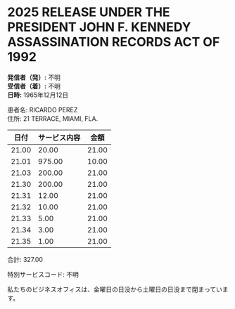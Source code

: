 # 2025 RELEASE UNDER THE PRESIDENT JOHN F. KENNEDY ASSASSINATION RECORDS ACT OF 1992

**発信者（発）:** 不明  
**受信者（着）:** 不明  
**日時:** 1965年12月12日  

患者名: RICARDO PEREZ  
住所: 21 TERRACE, MIAMI, FLA.  

| 日付       | サービス内容         | 金額      |
|------------|---------------------|-----------|
| 21.00      | 20.00               | 21.00     |
| 21.01      | 975.00              | 10.00     |
| 21.03      | 200.00              | 21.00     |
| 21.30      | 200.00              | 21.00     |
| 21.31      | 12.00               | 21.00     |
| 21.32      | 10.00               | 21.00     |
| 21.33      | 5.00                | 21.00     |
| 21.34      | 3.00                | 21.00     |
| 21.35      | 1.00                | 21.00     |

合計: 327.00

特別サービスコード: 不明

私たちのビジネスオフィスは、金曜日の日没から土曜日の日没まで閉まっています。